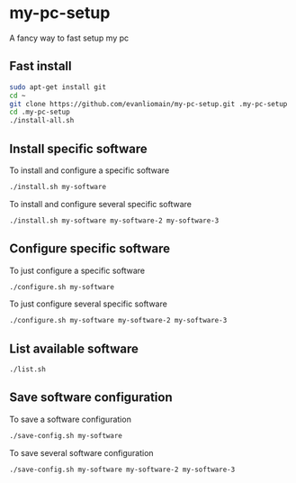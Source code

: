 # my-pc-setup
A fancy way to fast setup my pc


## Fast install

```sh
sudo apt-get install git
cd ~
git clone https://github.com/evanliomain/my-pc-setup.git .my-pc-setup
cd .my-pc-setup
./install-all.sh
```

## Install specific software
To install and configure a specific software
```sh
./install.sh my-software
```

To install and configure several specific software
```sh
./install.sh my-software my-software-2 my-software-3
```

## Configure specific software
To just configure a specific software
```sh
./configure.sh my-software

```
To just configure several specific software
```sh
./configure.sh my-software my-software-2 my-software-3
```

## List available software
```sh
./list.sh
```

## Save software configuration
To save a software configuration
```sh
./save-config.sh my-software
```
To save several software configuration
```sh
./save-config.sh my-software my-software-2 my-software-3
```
